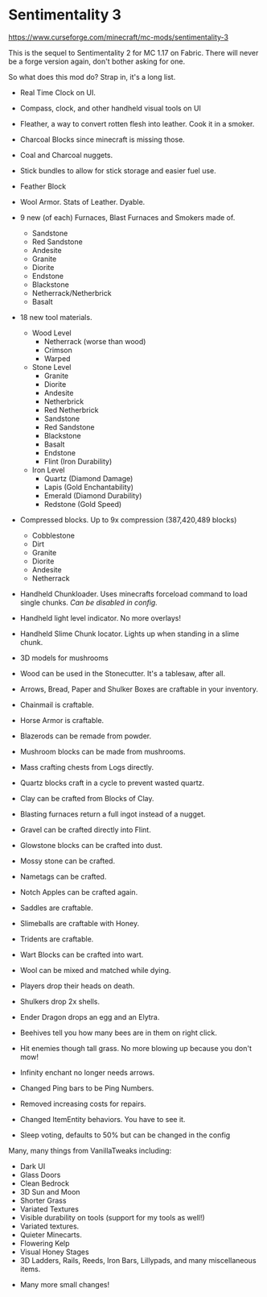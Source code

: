 # Sentimentality 3

https://www.curseforge.com/minecraft/mc-mods/sentimentality-3

This is the sequel to Sentimentality 2 for MC 1.17 on Fabric. There will never be a forge version again, don't bother asking for one.

So what does this mod do? Strap in, it's a long list.

* Real Time Clock on UI.
* Compass, clock, and other handheld visual tools on UI  
* Fleather, a way to convert rotten flesh into leather. Cook it in a smoker.
* Charcoal Blocks since minecraft is missing those.
* Coal and Charcoal nuggets.
* Stick bundles to allow for stick storage and easier fuel use.
* Feather Block
* Wool Armor. Stats of Leather. Dyable.
* 9 new (of each) Furnaces, Blast Furnaces and Smokers made of.
  * Sandstone
  * Red Sandstone
  * Andesite
  * Granite
  * Diorite
  * Endstone
  * Blackstone
  * Netherrack/Netherbrick
  * Basalt

* 18 new tool materials.
  * Wood Level
    * Netherrack (worse than wood)
    * Crimson
    * Warped
  * Stone Level
    * Granite
    * Diorite
    * Andesite
    * Netherbrick
    * Red Netherbrick
    * Sandstone
    * Red Sandstone
    * Blackstone
    * Basalt
    * Endstone
    * Flint (Iron Durability)
  * Iron Level
    * Quartz (Diamond Damage)
    * Lapis (Gold Enchantability)
    * Emerald (Diamond Durability)
    * Redstone (Gold Speed)
* Compressed blocks. Up to 9x compression (387,420,489 blocks)
  * Cobblestone
  * Dirt
  * Granite
  * Diorite
  * Andesite
  * Netherrack
* Handheld Chunkloader. Uses minecrafts forceload command to load single chunks. _Can be disabled in config._
* Handheld light level indicator. No more overlays!
* Handheld Slime Chunk locator. Lights up when standing in a slime chunk.
* 3D models for mushrooms
* Wood can be used in the Stonecutter. It's a tablesaw, after all.
* Arrows, Bread, Paper and Shulker Boxes are craftable in your inventory.
* Chainmail is craftable.
* Horse Armor is craftable.
* Blazerods can be remade from powder.
* Mushroom blocks can be made from mushrooms.
* Mass crafting chests from Logs directly.
* Quartz blocks craft in a cycle to prevent wasted quartz.
* Clay can be crafted from Blocks of Clay.
* Blasting furnaces return a full ingot instead of a nugget.
* Gravel can be crafted directly into Flint.
* Glowstone blocks can be crafted into dust.
* Mossy stone can be crafted.
* Nametags can be crafted.
* Notch Apples can be crafted again.
* Saddles are craftable.
* Slimeballs are craftable with Honey.
* Tridents are craftable.
* Wart Blocks can be crafted into wart.
* Wool can be mixed and matched while dying.
* Players drop their heads on death.
* Shulkers drop 2x shells.
* Ender Dragon drops an egg and an Elytra.
* Beehives tell you how many bees are in them on right click.
* Hit enemies though tall grass. No more blowing up because you don't mow!
* Infinity enchant no longer needs arrows.
* Changed Ping bars to be Ping Numbers.
* Removed increasing costs for repairs.
* Changed ItemEntity behaviors. You have to see it.
* Sleep voting, defaults to 50% but can be changed in the config

Many, many things from VanillaTweaks including:
* Dark UI
* Glass Doors
* Clean Bedrock
* 3D Sun and Moon
* Shorter Grass
* Variated Textures
* Visible durability on tools (support for my tools as well!)
* Variated textures.
* Quieter Minecarts.
* Flowering Kelp
* Visual Honey Stages
* 3D Ladders, Rails, Reeds, Iron Bars, Lillypads, and many miscellaneous items.
+ Many more small changes!
